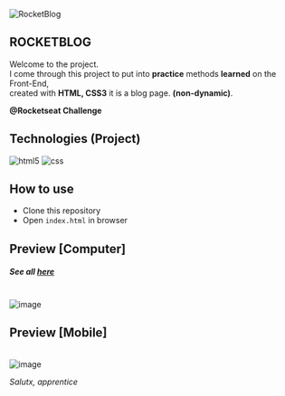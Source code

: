 ![RocketBlog](https://i.imgur.com/dBQpYpW.png)

##  ROCKETBLOG

Welcome to the project. <br>
I come through this project to put into **practice** methods **learned** on the Front-End, <br>
created with **HTML, CSS3** it is a blog page. **(non-dynamic)**. <br>

**@Rocketseat Challenge**

## Technologies (Project)
![html5](https://img.shields.io/badge/HTML5-efe0fc?style=for-the-badge&logo=html5&logoColor=290742) 
![css](https://img.shields.io/badge/CSS3-efe0fc?style=for-the-badge&logo=css3&logoColor=290742) 

## How to use

- Clone this repository
- Open `index.html` in browser

## Preview [Computer]
##### See all <a href="https://www.behance.net/gallery/137853713/RocketBlog">here</a><br>
\
![image](https://i.imgur.com/M0yevon.png)

## Preview [Mobile]
\
![image](https://i.imgur.com/Muxjt9t.png)

*Salutx, apprentice*
